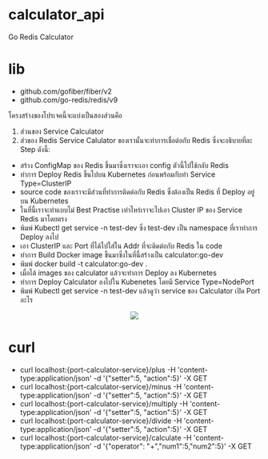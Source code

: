 # calculator_api
Go Redis Calculator

# lib
- github.com/gofiber/fiber/v2
- github.com/go-redis/redis/v9

โครงสร้างของโปรเจคนี้จะแบ่งเป็นสองส่วนคือ 
1. ส่วนของ Service Calculator
2. ส่วของ Redis
Service Calulator ของเรานั้นจะทำการเชื่อต่อกับ Redis ซึ่งจะอธิบายที่ละ Step ดังนี้:
- สร้าง ConfigMap ของ Redis ขึ้นมาซึ่งเราจะเอา config ตัวนี้ไปใช้กลับ Redis
- ทำการ Deploy Redis ขึ้นไปบน Kubernetes ก่อนพร้อมกับทำ Service Type=ClusterIP
- source code ของเราจะมีส่วนที่ทำการติดต่อกับ Redis ซึ่งต้องเป็น Redis ที่ Deploy อยู่บน Kubernetes
- ในที่นี้เราจะทำแบบไม่ Best Practise เท่าไหร่เราจะไปเอา Cluster IP ของ Service Redis มาโดยตรง
- พิมพ์ Kubectl get service -n test-dev ซึ่ง test-dev เป็น namespace ที่เราทำการ Deploy ลงไป
- เอา ClusterIP และ Port ที่ได้ไปใส่ใน Addr ที่จะติดต่อกับ Redis ใน code
- ทำการ Build Docker image ขึ้นมาซึ่งในที่นี้สร้างเป็น calculator:go-dev
- พิมพ์ docker build -t calculator:go-dev .
- เมื่อได้ images ของ calculator แล้วจะทำการ Deploy ลง Kubernetes
- ทำการ Deploy Calculator ลงไปใน Kubenetes โดยมี Service Type=NodePort
- พิมพ์ Kubectl get service -n test-dev แล้วดูว่า service ของ Calculator เปิด Port อะไร

<p align="center">
  <img src="/images/kubernetes-calculator_API.jpg)">
</p>

# curl
- curl localhost:{port-calculator-service}/plus -H 'content-type:application/json' -d '{"setter":5, "action":5}' -X GET
- curl localhost:{port-calculator-service}/minus -H 'content-type:application/json' -d '{"setter":5, "action":5}' -X GET
- curl localhost:{port-calculator-service}/multiply -H 'content-type:application/json' -d '{"setter":5, "action":5}' -X GET
- curl localhost:{port-calculator-service}/divide -H 'content-type:application/json' -d '{"setter":5, "action":5}' -X GET
- curl localhost:{port-calculator-service}/calculate -H 'content-type:application/json' -d '{"operator": "+","num1":5,"num2":5}' -X GET
